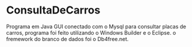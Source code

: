# ConsultaDeCarros
Programa em Java GUI conectado com o Mysql para consultar placas de carros, programa foi feito utilizando o Windows Builder e o Eclipse. o fremework do branco de dados foi o Db4free.net. 
